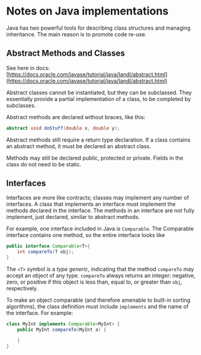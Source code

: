 # Notes on Java implementations

Java has two powerful tools for describing class structures and managing
inheritance. The main reason is to promote code re-use.

## Abstract Methods and Classes

See here in docs: [https://docs.oracle.com/javase/tutorial/java/IandI/abstract.html](https://docs.oracle.com/javase/tutorial/java/IandI/abstract.html)

Abstract classes cannot be instantiated, but they can be subclassed. They
essentially provide a partial implementation of a class, to be completed by
subclasses.

Abstract methods are declared without braces, like this:

```java
abstract void doStuff(double x, double y);
```

Abstract methods still require a return type declaration. If a class contains an
abstract method, it must be declared an abstract class.

Methods may still be declared public, protected or private. Fields in the class
do not need to be static.

## Interfaces

Interfaces are more like contracts; classes may implement any number of
interfaces. A class that implements an interface must implement the methods
declared in the interface. The methods in an interface are not fully implement,
just declared, similar to abstract methods.

For example, one interface included in Java is `Comparable`. The Comparable
interface contains one method, so the entire interface looks like

```java
public interface Comparable<T>{
    int compareTo(T obj);
}
```

The `<T>` symbol is a *type generic*, indicating that the method `compareTo` may
accept an object of any type. `compareTo` always returns an integer: negative,
zero, or positive if this object is less than, equal to, or greater than `obj`,
respectively.

To make an object comparable (and therefore amenable to built-in sorting
algorithms), the class definition must include `implements` and the name of the
interface. For example:

```java
class MyInt implements Comparable<MyInt> {
    public MyInt compareTo(MyInt a) {

    }
}
```
